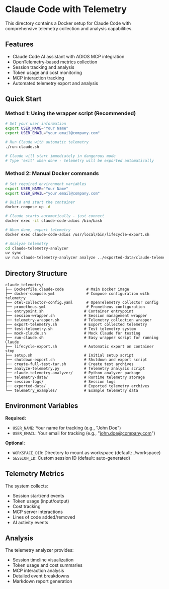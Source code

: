 # Claude Code with Telemetry

This directory contains a Docker setup for Claude Code with comprehensive telemetry collection and analysis capabilities.

## Features

- Claude Code AI assistant with ADIOS MCP integration
- OpenTelemetry-based metrics collection
- Session tracking and analysis
- Token usage and cost monitoring
- MCP interaction tracking
- Automated telemetry export and analysis

## Quick Start

### Method 1: Using the wrapper script (Recommended)

```bash
# Set your user information
export USER_NAME="Your Name"
export USER_EMAIL="your.email@company.com"

# Run Claude with automatic telemetry
./run-claude.sh

# Claude will start immediately in dangerous mode
# Type 'exit' when done - telemetry will be exported automatically
```

### Method 2: Manual Docker commands

```bash
# Set required environment variables
export USER_NAME="Your Name"
export USER_EMAIL="your.email@company.com"

# Build and start the container
docker-compose up -d

# Claude starts automatically - just connect
docker exec -it claude-code-adios /bin/bash

# When done, export telemetry
docker exec claude-code-adios /usr/local/bin/lifecycle-export.sh

# Analyze telemetry
cd claude-telemetry-analyzer
uv sync
uv run claude-telemetry-analyzer analyze ../exported-data/claude-telemetry-*.tar.gz
```

## Directory Structure

```
claude_telemetry/
├── Dockerfile.claude-code          # Main Docker image
├── docker-compose.yml              # Compose configuration with telemetry
├── otel-collector-config.yaml      # OpenTelemetry collector config
├── prometheus.yml                  # Prometheus configuration
├── entrypoint.sh                  # Container entrypoint
├── session-wrapper.sh             # Session management wrapper
├── telemetry-wrapper.sh           # Telemetry collection wrapper
├── export-telemetry.sh            # Export collected telemetry
├── test-telemetry.sh              # Test telemetry system
├── mock-claude.sh                 # Mock Claude for testing
├── run-claude.sh                  # Easy wrapper script for running Claude
├── lifecycle-export.sh            # Automatic export on container stop
├── setup.sh                       # Initial setup script
├── shutdown-export.sh             # Shutdown and export script
├── create-full-test-tar.sh        # Create test archives
├── analyze-telemetry.py           # Telemetry analysis script
├── claude-telemetry-analyzer/     # Python analyzer package
├── telemetry-data/                # Runtime telemetry storage
├── session-logs/                  # Session logs
├── exported-data/                 # Exported telemetry archives
└── telemetry_examples/            # Example telemetry data
```

## Environment Variables

**Required:**
- `USER_NAME`: Your name for tracking (e.g., "John Doe")
- `USER_EMAIL`: Your email for tracking (e.g., "john.doe@company.com")

**Optional:**
- `WORKSPACE_DIR`: Directory to mount as workspace (default: ./workspace)
- `SESSION_ID`: Custom session ID (default: auto-generated)

## Telemetry Metrics

The system collects:
- Session start/end events
- Token usage (input/output)
- Cost tracking
- MCP server interactions
- Lines of code added/removed
- AI activity events

## Analysis

The telemetry analyzer provides:
- Session timeline visualization
- Token usage and cost summaries
- MCP interaction analysis
- Detailed event breakdowns
- Markdown report generation